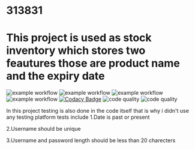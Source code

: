 # 313831
# This project is used as stock inventory which stores two feautures those are product name and the expiry date

![example workflow](https://github.com/Mandeep-Karwa/313831/actions/workflows/main.yml/badge.svg)
![example workflow](https://github.com/Mandeep-Karwa/313831/actions/workflows/code-coverage.yml/badge.svg)
![example workflow](https://github.com/Mandeep-Karwa/313831/actions/workflows/valgrind-check.yml/badge.svg)
![example workflow](https://github.com/Mandeep-Karwa/313831/actions/workflows/cppcheck-action.yml/badge.svg)
[![Codacy Badge](https://app.codacy.com/project/badge/Grade/e5b2e4729df64e48877e74527b2bcacd)](https://www.codacy.com/gh/Mandeep-Karwa/313831/dashboard?utm_source=github.com&amp;utm_medium=referral&amp;utm_content=Mandeep-Karwa/313831&amp;utm_campaign=Badge_Grade)
![code quality](https://www.code-inspector.com/project/25094/score/svg)
![code quality](https://www.code-inspector.com/project/25094/status/svg)

In this project testing is also done in the code itself that is why i didn't use any testing platform
tests include 
1.Date is past or present

2.Username should be unique

3.Username and password length should be less than 20 charecters
